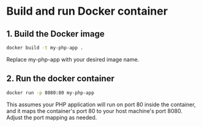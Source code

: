 # Build and run Docker container

## 1. Build the Docker image 

```bash
docker build -t my-php-app .
```

Replace my-php-app with your desired image name.

## 2. Run the docker container

```bash
docker run -p 8080:80 my-php-app
```

This assumes your PHP application will run on port 80 inside the container, and it maps the container's port 80 to your host machine's port 8080. Adjust the port mapping as needed.
